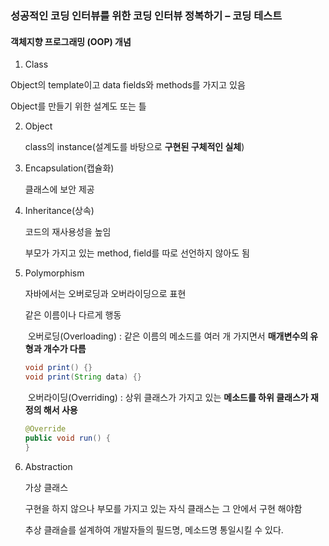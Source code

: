 ### 성공적인 코딩 인터뷰를 위한 코딩 인터뷰 정복하기 – 코딩 테스트

#### 객체지향 프로그래밍 (OOP) 개념

1. Class

Object의 template이고 data fields와 methods를 가지고 있음

Object를 만들기 위한 설계도 또는 틀

2. Object

   class의 instance(설계도를 바탕으로 **구현된 구체적인 실체**)

3. Encapsulation(캡슐화)

   클래스에 보안 제공

4. Inheritance(상속)

   코드의 재사용성을 높임

   부모가 가지고 있는 method, field를 따로 선언하지 않아도 됨

5. Polymorphism

   자바에서는 오버로딩과 오버라이딩으로 표현

   같은 이름이나 다르게 행동

   ​	오버로딩(Overloading) : 같은 이름의 메소드를 여러 개 가지면서 **매개변수의 유형과 개수가 다름**

   ```java
   void print() {}
   void print(String data) {}
   ```

   ​	오버라이딩(Overriding) : 상위 클래스가 가지고 있는 **메소드를 하위 클래스가 재정의 해서 사용**

   ```java
   @Override
   public void run() {
   }
   ```

6. Abstraction

   가상 클래스

   구현을 하지 않으나 부모를 가지고 있는 자식 클래스는 그 안에서 구현 해야함

   추상 클래슬를 설계하여 개발자들의 필드명, 메소드명 통일시킬 수 있다.

